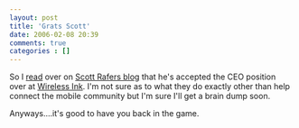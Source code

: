 ```yaml
---
layout: post
title: 'Grats Scott'
date: 2006-02-08 20:39
comments: true
categories : []
---  
```


So I <a href="http://rafer.wirelessink.com/?p=34">read</a> over on <a href="http://rafer.wirelessink.com/">Scott Rafers blog</a> that he's accepted the CEO position over at <a href="http://wirelessink.com/">Wireless Ink</a>. I'm not sure as to what they do exactly other than help connect the mobile community but I'm sure I'll get a brain dump soon.

Anyways....it's good to have you back in the game.

